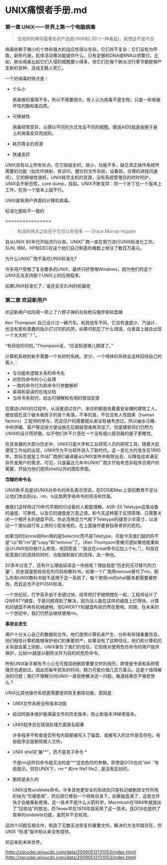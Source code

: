 # UNIX痛恨者手册.md

### 第一章 UNIX——世界上第一个电脑病毒

> 伯克利的两项最著名的产品是UNIX和LSD (一种毒品)，我想这不是巧合

病毒依赖于微小的个体和强大的适应性得以生存。它们并不复杂：它们没有为呼吸，新陈代谢，肌体活动等功能提供什么，只有足够的DNA或RNA以供繁衍。比如，肺炎病毒比起它们入侵的细胞要小得多，但它们在每个肺炎流行季节都能够产生新的变种，造成无数人死亡。

一个好病毒的特点是：

* 个头小

  病毒做的事情不多，所以不需要很大。有人认为病毒不是生物，只是一些有破坏性的酸和蛋白质。

* 可移植性

  病毒经常变异，以便以不同的方式攻击不同的细胞。据说AIDS就是由猴子身上的病毒变异而成的。

* 耗尽寄主的资源

* 快速变异

UNIX具有以上所有优点。在它刚诞生时，很小，功能不多，缺乏真正操作系统所需要的功能（如文件映射，告诉IO，健壮的文件系统，设备锁，合理的进程间通讯），它的移植性很好。UNIX耗尽主机的资源，没有系统管理员的时时呵护，UNIX会不断恐慌，core dump，挂起。UNIX不断变异：同一个补丁在一个版本上工作，在另一个版本上就不行。

UNIX是有用户界面的计算机病毒。

标准化那些不一致的

================

> 标准的伟大之处在于它可以有很多  --- Grace Murray Hopper

自从UNIX 80年代开始流行以来，UNIX厂商一直在努力进行UNIX标准化工作。SUN, IBM，HP和DEC在这个他们自己制造的难题上倾注了数百万美元。

为什么UNIX厂商不喜欢UNIX标准化?

许多用户受够了复杂繁多的UNIX，最终只好使用Windows，因为他们的这个UNIX无法支持那个UNIX上的应用程序。

如果UNIX标准化了，谁还会买SUN的机器呢

### 第二章 欢迎新用户

欢迎新用户如同用一把上了六颗子弹的左轮枪玩俄罗斯轮盘赌

Ken Thompson 自己设计过一辆汽车。和其他车不同，它没有速度计、汽油计，也没有那些愚蠢的指示灯讨司机的厌。如果司机犯了什么错误，仪表盘上就会出现一个大大的“？”。

“有经验的司机，”Thompson说，“应该知道哪儿搞错了。”

计算机系统的新手需要一个友好的系统。至少，一个得体的系统会这样招待自己的客人：

* 与功能有逻辑关系的命令名
* 对危险命令的小心处理
* 一致的命令行为和命令行参数解析
* 易得和易读的在线文档
* 当命令失败时，给出可理解和有用的错误反馈

在建造UNIX的过程中，从没邀请过住户。来访的都是些戴着安全帽的建筑工人，被安插在这个破木板房子的各个角落。不幸的是，不仅没有人性因素（human factors）工程师的参与，而且住户的需要就从来没有被考虑过。所以抽水马桶、中央供暖、窗户等这些方便设施在后期就很难再添加了。但是建筑师们仍然为UNIX的设计而骄傲，似乎他们并不介意在一个没有烟火探测器的屋子里睡觉。

在其发展的大部分历史中，UNIX只是大学和工业研究人员的研究工具。随着大批便宜工作站的出现，UNIX作为平台软件进入了新时代。这一变化大约发生在1990年，其标志就是工作站厂商把C编译器从UNIX发布中剔除出去，以降低成本满足非开发用户的需求。可见，只是最近几年中UNIX厂商才开始考虑非程序员用户的需要，开始为他们提供shell以外的图形界面。

**含糊的命令名**

UNIX新手总是对UNIX对命令的命名表示惊讶。在DOS和Mac上受的教育不足以让他们体会到cp、rm、ls这类两字母命令的简洁和优美。

像我们这样用过70年代早期的IO设备的人都能理解，ASR-33 Teletype这类设备的速度、可靠性，以及它的键盘是万恶之源。和今天这种基于反馈原理、只需要关闭一个微开关的键盘不同，你必须用足力气揿下Teletype的键至少半英寸，以发动一个类似自行车上用的小型发电机，在上面操作要冒指骨骨折的危险。

如果当时Dennis和Ken用的是Selectric而不是Teletype，可能今天我们敲的将不是”cp”和”rm”是”copy”和”remove”了。（Ken Thompson曾被问道如果他能重新设计UNIX他将做什么修改，他回答说：“我会在creat命令后加上个e。”），科技在拓宽我们的选择的同时，也能限制我们的选择，此一例也。

20多年过去了，还有什么理由延续这一传统呢？理由就是“历史的无可替代的力量”，历史就是那些存在的代码和教科书。如果一个厂商用remove替代了rm，那么所有UNIX教科书就不适用于这一系统了，每个使用rm的shell脚本都需要被修改。而且这也不合POSIX标准。

一个世纪前，打字高手由于击键过快，经常把打字键柄搅在一起，工程师设计了QWERTY键盘，于是问题得到了解决，因为没人能在这样的键盘上打得快。计算机的键盘不再有机械键柄，但QWERTY的键盘布局仍然在使用。同理，在未来的一个世纪中，我们仍然会继续使用rm。

**事故会发生**

用户十分关心自己的数据和文件。他们使用计算机来产生、分析和存储重要信息。他们相信计算机能够保护他们的重要财产。如果没有了这种信任，他们和计算机的关系就会蒙上阴影。UNIX辜负了我们的信任，它拒绝对使用危险命令的用户提供保护。比如rm就是以删除文件为目的的危险命令。

所有UNIX新手都有不小心无可挽回地删除重要文件的经历，即使是专家和系统管理员也遇到过。因此而每年损失的时间、精力可能价值几百万美元。这是个值得解决的问题；我们不理解为何UNIX一直拒绝解决这一问题。难道结果还不够悲惨么？

UNIX比其他操作系统更需要提供恢复删除功能，原因是:

* UNIX文件系统没有版本功能

* 自动的版本维护能保留文件的历史版本，防止新版本冲掉老版本。

* UNIX程序员在错误处理方面臭名昭著

  许多程序不检查是否所有内容都被写入了磁盘，或被写入的文件是否存在。有些程序总是删除输入文件。

* UNIX shell扩展“*”，而不是其子命令 *

  于是rm这样的命令就无法检查“*”这些危险的参数。即使是DOS也对”del *.*”有些提示。但在UNIX下，rm * 和rm file1 file2…是没有区别的。

* 删除是永久的

  UNIX没有undelete命令。许多其他更安全的系统则只是标记被删除文件所用的块为“可被使用”，然后把它移到一个特殊目录下。如果磁盘满了，这些文件块才会被重新使用。这一技术不是什么火箭科学，Macintosh在1984年就提出了“回收站”的想法，而Tenex早在1974年就采用了这一技术。连DOS也提供了简单的undelete功能，虽然并不总有效。

这四个问题互相合作，制造了无数无法恢复的重要文件。解决的方法早就存在，但UNIX
“标准”版中却从来没有提供。

欢迎来到未来世界。

[http://zqcoder.qiniucdn.com/data/20090512131053/index.html](http://zqcoder.qiniucdn.com/data/20090512131053/index.html)
